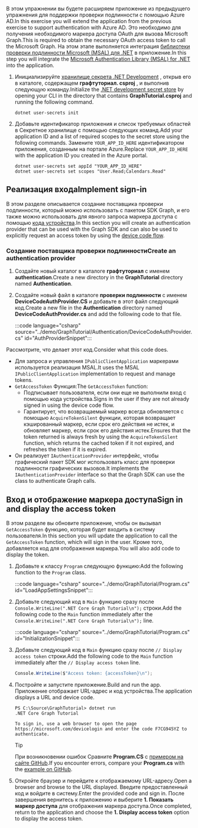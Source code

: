 <!-- markdownlint-disable MD002 MD041 -->

<span data-ttu-id="fbb73-101">В этом упражнении вы будете расширяем приложение из предыдущего упражнения для поддержки проверки подлинности с помощью Azure AD.</span><span class="sxs-lookup"><span data-stu-id="fbb73-101">In this exercise you will extend the application from the previous exercise to support authentication with Azure AD.</span></span> <span data-ttu-id="fbb73-102">Это необходимо для получения необходимого маркера доступа OAuth для вызова Microsoft Graph.</span><span class="sxs-lookup"><span data-stu-id="fbb73-102">This is required to obtain the necessary OAuth access token to call the Microsoft Graph.</span></span> <span data-ttu-id="fbb73-103">На этом этапе выполняется интеграция [библиотеки проверки подлинности Microsoft (MSAL) для .NET](https://github.com/AzureAD/microsoft-authentication-library-for-dotnet) в приложение.</span><span class="sxs-lookup"><span data-stu-id="fbb73-103">In this step you will integrate the [Microsoft Authentication Library (MSAL) for .NET](https://github.com/AzureAD/microsoft-authentication-library-for-dotnet) into the application.</span></span>

1. <span data-ttu-id="fbb73-104">Инициализируйте [хранилище секрета .NET Development](/aspnet/core/security/app-secrets) , открыв его в каталоге, содержащем **графтуториал. csproj** , и выполнив следующую команду.</span><span class="sxs-lookup"><span data-stu-id="fbb73-104">Initialize the [.NET development secret store](/aspnet/core/security/app-secrets) by opening your CLI in the directory that contains **GraphTutorial.csproj** and running the following command.</span></span>

    ```Shell
    dotnet user-secrets init
    ```

1. <span data-ttu-id="fbb73-105">Добавьте идентификатор приложения и список требуемых областей в Секретное хранилище с помощью следующих команд.</span><span class="sxs-lookup"><span data-stu-id="fbb73-105">Add your application ID and a list of required scopes to the secret store using the following commands.</span></span> <span data-ttu-id="fbb73-106">Замените `YOUR_APP_ID_HERE` идентификатором приложения, созданным на портале Azure.</span><span class="sxs-lookup"><span data-stu-id="fbb73-106">Replace `YOUR_APP_ID_HERE` with the application ID you created in the Azure portal.</span></span>

    ```Shell
    dotnet user-secrets set appId "YOUR_APP_ID_HERE"
    dotnet user-secrets set scopes "User.Read;Calendars.Read"
    ```

## <a name="implement-sign-in"></a><span data-ttu-id="fbb73-107">Реализация входа</span><span class="sxs-lookup"><span data-stu-id="fbb73-107">Implement sign-in</span></span>

<span data-ttu-id="fbb73-108">В этом разделе описывается создание поставщика проверки подлинности, который можно использовать с пакетом SDK Graph, и его также можно использовать для явного запроса маркера доступа с помощью [кода устройства](https://docs.microsoft.com/azure/active-directory/develop/v2-oauth2-device-code).</span><span class="sxs-lookup"><span data-stu-id="fbb73-108">In this section you will create an authentication provider that can be used with the Graph SDK and can also be used to explicitly request an access token by using the [device code flow](https://docs.microsoft.com/azure/active-directory/develop/v2-oauth2-device-code).</span></span>

### <a name="create-an-authentication-provider"></a><span data-ttu-id="fbb73-109">Создание поставщика проверки подлинности</span><span class="sxs-lookup"><span data-stu-id="fbb73-109">Create an authentication provider</span></span>

1. <span data-ttu-id="fbb73-110">Создайте новый каталог в каталоге **графтуториал** с именем **authentication**.</span><span class="sxs-lookup"><span data-stu-id="fbb73-110">Create a new directory in the **GraphTutorial** directory named **Authentication**.</span></span>
1. <span data-ttu-id="fbb73-111">Создайте новый файл в каталоге **проверки подлинности** с именем **DeviceCodeAuthProvider.CS** и добавьте в этот файл следующий код.</span><span class="sxs-lookup"><span data-stu-id="fbb73-111">Create a new file in the **Authentication** directory named **DeviceCodeAuthProvider.cs** and add the following code to that file.</span></span>

    :::code language="csharp" source="../demo/GraphTutorial/Authentication/DeviceCodeAuthProvider.cs" id="AuthProviderSnippet":::

<span data-ttu-id="fbb73-112">Рассмотрите, что делает этот код.</span><span class="sxs-lookup"><span data-stu-id="fbb73-112">Consider what this code does.</span></span>

- <span data-ttu-id="fbb73-113">Для запроса и управления `IPublicClientApplication` маркерами используется реализация MSAL.</span><span class="sxs-lookup"><span data-stu-id="fbb73-113">It uses the MSAL `IPublicClientApplication` implementation to request and manage tokens.</span></span>
- <span data-ttu-id="fbb73-114">`GetAccessToken` Функция:</span><span class="sxs-lookup"><span data-stu-id="fbb73-114">The `GetAccessToken` function:</span></span>
  - <span data-ttu-id="fbb73-115">Подписывает пользователя, если они еще не выполнили вход с помощью кода устройства.</span><span class="sxs-lookup"><span data-stu-id="fbb73-115">Signs in the user if they are not already signed in using the device code flow.</span></span>
  - <span data-ttu-id="fbb73-116">Гарантирует, что возвращаемый маркер всегда обновляется с помощью `AcquireTokenSilent` функции, которая возвращает кэшированный маркер, если срок его действия не истек, и обновляет маркер, если срок его действия истек.</span><span class="sxs-lookup"><span data-stu-id="fbb73-116">Ensures that the token returned is always fresh by using the `AcquireTokenSilent` function, which returns the cached token if it not expired, and refreshes the token if it is expired.</span></span>
- <span data-ttu-id="fbb73-117">Он реализует `IAuthenticationProvider` интерфейс, чтобы графический пакет SDK мог использовать класс для проверки подлинности графических вызовов.</span><span class="sxs-lookup"><span data-stu-id="fbb73-117">It implements the `IAuthenticationProvider` interface so that the Graph SDK can use the class to authenticate Graph calls.</span></span>

## <a name="sign-in-and-display-the-access-token"></a><span data-ttu-id="fbb73-118">Вход и отображение маркера доступа</span><span class="sxs-lookup"><span data-stu-id="fbb73-118">Sign in and display the access token</span></span>

<span data-ttu-id="fbb73-119">В этом разделе вы обновите приложение, чтобы он вызывал `GetAccessToken` функцию, которая будет входить в систему пользователя.</span><span class="sxs-lookup"><span data-stu-id="fbb73-119">In this section you will update the application to call the `GetAccessToken` function, which will sign in the user.</span></span> <span data-ttu-id="fbb73-120">Кроме того, добавляется код для отображения маркера.</span><span class="sxs-lookup"><span data-stu-id="fbb73-120">You will also add code to display the token.</span></span>

1. <span data-ttu-id="fbb73-121">Добавьте к классу `Program` следующую функцию:</span><span class="sxs-lookup"><span data-stu-id="fbb73-121">Add the following function to the `Program` class.</span></span>

    :::code language="csharp" source="../demo/GraphTutorial/Program.cs" id="LoadAppSettingsSnippet":::

1. <span data-ttu-id="fbb73-122">Добавьте следующий код в `Main` функцию сразу после `Console.WriteLine(".NET Core Graph Tutorial\n");` строки.</span><span class="sxs-lookup"><span data-stu-id="fbb73-122">Add the following code to the `Main` function immediately after the `Console.WriteLine(".NET Core Graph Tutorial\n");` line.</span></span>

    :::code language="csharp" source="../demo/GraphTutorial/Program.cs" id="InitializationSnippet":::

1. <span data-ttu-id="fbb73-123">Добавьте следующий код в `Main` функцию сразу после `// Display access token` строки.</span><span class="sxs-lookup"><span data-stu-id="fbb73-123">Add the following code to the `Main` function immediately after the `// Display access token` line.</span></span>

    ```csharp
    Console.WriteLine($"Access token: {accessToken}\n");
    ```

1. <span data-ttu-id="fbb73-124">Постройте и запустите приложение.</span><span class="sxs-lookup"><span data-stu-id="fbb73-124">Build and run the app.</span></span> <span data-ttu-id="fbb73-125">Приложение отображает URL-адрес и код устройства.</span><span class="sxs-lookup"><span data-stu-id="fbb73-125">The application displays a URL and device code.</span></span>

    ```Shell
    PS C:\Source\GraphTutorial> dotnet run
    .NET Core Graph Tutorial

    To sign in, use a web browser to open the page https://microsoft.com/devicelogin and enter the code F7CG945YZ to authenticate.
    ```

    > [!TIP]
    > <span data-ttu-id="fbb73-126">При возникновении ошибок Сравните **Program.CS** с [примером на сайте GitHub](https://github.com/microsoftgraph/msgraph-training-dotnet-core/blob/master/demo/GraphTutorial/Program.cs).</span><span class="sxs-lookup"><span data-stu-id="fbb73-126">If you encounter errors, compare your **Program.cs** with the [example on GitHub](https://github.com/microsoftgraph/msgraph-training-dotnet-core/blob/master/demo/GraphTutorial/Program.cs).</span></span>

1. <span data-ttu-id="fbb73-127">Откройте браузер и перейдите к отображаемому URL-адресу.</span><span class="sxs-lookup"><span data-stu-id="fbb73-127">Open a browser and browse to the URL displayed.</span></span> <span data-ttu-id="fbb73-128">Введите предоставленный код и войдите в систему.</span><span class="sxs-lookup"><span data-stu-id="fbb73-128">Enter the provided code and sign in.</span></span> <span data-ttu-id="fbb73-129">После завершения вернитесь к приложению и выберите **1. Показать маркер доступа** для отображения маркера доступа.</span><span class="sxs-lookup"><span data-stu-id="fbb73-129">Once completed, return to the application and choose the **1. Display access token** option to display the access token.</span></span>
